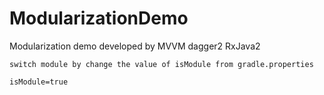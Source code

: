 # ModularizationDemo
Modularization demo developed by MVVM dagger2 RxJava2

```
switch module by change the value of isModule from gradle.properties

isModule=true

```

